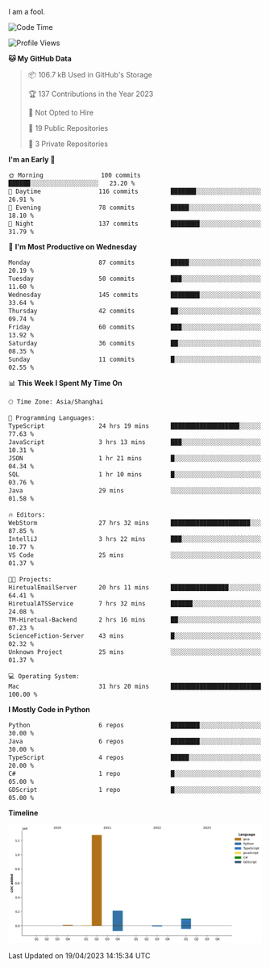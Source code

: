 I am a fool.

<!--START_SECTION:waka-->
![Code Time](http://img.shields.io/badge/Code%20Time-329%20hrs%2041%20mins-blue)

![Profile Views](http://img.shields.io/badge/Profile%20Views-7-blue)

**🐱 My GitHub Data** 

> 📦 106.7 kB Used in GitHub's Storage 
 > 
> 🏆 137 Contributions in the Year 2023
 > 
> 🚫 Not Opted to Hire
 > 
> 📜 19 Public Repositories 
 > 
> 🔑 3 Private Repositories 
 > 
**I'm an Early 🐤** 

```text
🌞 Morning                100 commits         ██████░░░░░░░░░░░░░░░░░░░   23.20 % 
🌆 Daytime                116 commits         ███████░░░░░░░░░░░░░░░░░░   26.91 % 
🌃 Evening                78 commits          █████░░░░░░░░░░░░░░░░░░░░   18.10 % 
🌙 Night                  137 commits         ████████░░░░░░░░░░░░░░░░░   31.79 % 
```
📅 **I'm Most Productive on Wednesday** 

```text
Monday                   87 commits          █████░░░░░░░░░░░░░░░░░░░░   20.19 % 
Tuesday                  50 commits          ███░░░░░░░░░░░░░░░░░░░░░░   11.60 % 
Wednesday                145 commits         ████████░░░░░░░░░░░░░░░░░   33.64 % 
Thursday                 42 commits          ██░░░░░░░░░░░░░░░░░░░░░░░   09.74 % 
Friday                   60 commits          ███░░░░░░░░░░░░░░░░░░░░░░   13.92 % 
Saturday                 36 commits          ██░░░░░░░░░░░░░░░░░░░░░░░   08.35 % 
Sunday                   11 commits          █░░░░░░░░░░░░░░░░░░░░░░░░   02.55 % 
```


📊 **This Week I Spent My Time On** 

```text
🕑︎ Time Zone: Asia/Shanghai

💬 Programming Languages: 
TypeScript               24 hrs 19 mins      ███████████████████░░░░░░   77.63 % 
JavaScript               3 hrs 13 mins       ███░░░░░░░░░░░░░░░░░░░░░░   10.31 % 
JSON                     1 hr 21 mins        █░░░░░░░░░░░░░░░░░░░░░░░░   04.34 % 
SQL                      1 hr 10 mins        █░░░░░░░░░░░░░░░░░░░░░░░░   03.76 % 
Java                     29 mins             ░░░░░░░░░░░░░░░░░░░░░░░░░   01.58 % 

🔥 Editors: 
WebStorm                 27 hrs 32 mins      ██████████████████████░░░   87.85 % 
IntelliJ                 3 hrs 22 mins       ███░░░░░░░░░░░░░░░░░░░░░░   10.77 % 
VS Code                  25 mins             ░░░░░░░░░░░░░░░░░░░░░░░░░   01.37 % 

🐱‍💻 Projects: 
HiretualEmailServer      20 hrs 11 mins      ████████████████░░░░░░░░░   64.41 % 
HiretualATSService       7 hrs 32 mins       ██████░░░░░░░░░░░░░░░░░░░   24.08 % 
TM-Hiretual-Backend      2 hrs 16 mins       ██░░░░░░░░░░░░░░░░░░░░░░░   07.23 % 
ScienceFiction-Server    43 mins             █░░░░░░░░░░░░░░░░░░░░░░░░   02.32 % 
Unknown Project          25 mins             ░░░░░░░░░░░░░░░░░░░░░░░░░   01.37 % 

💻 Operating System: 
Mac                      31 hrs 20 mins      █████████████████████████   100.00 % 
```

**I Mostly Code in Python** 

```text
Python                   6 repos             ████████░░░░░░░░░░░░░░░░░   30.00 % 
Java                     6 repos             ████████░░░░░░░░░░░░░░░░░   30.00 % 
TypeScript               4 repos             █████░░░░░░░░░░░░░░░░░░░░   20.00 % 
C#                       1 repo              █░░░░░░░░░░░░░░░░░░░░░░░░   05.00 % 
GDScript                 1 repo              █░░░░░░░░░░░░░░░░░░░░░░░░   05.00 % 
```



**Timeline**

![Lines of Code chart](https://raw.githubusercontent.com/VeejaLiu/VeejaLiu/master/assets/bar_graph.png)


 Last Updated on 19/04/2023 14:15:34 UTC
<!--END_SECTION:waka-->
